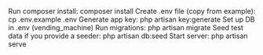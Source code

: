 Run composer install: composer install
Create .env file (copy from example): cp .env.example .env
Generate app key: php artisan key:generate
Set up DB in .env (vending_machine)
Run migrations: php artisan migrate
Seed test data if you provide a seeder: php artisan db:seed
Start server: php artisan serve